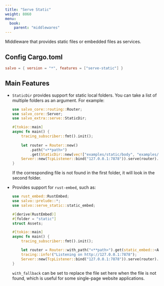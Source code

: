 ```yaml
---
title: "Serve Static"
weight: 8060
menu:
  book:
    parent: "middlewares"
---
```


Middleware that provides static files or embedded files as services.

## Config Cargo.toml

```toml
salvo = { version = "*", features = ["serve-static"] }
```

## Main Features

* `StaticDir` provides support for static local folders. You can take a list of multiple folders as an argument. For example:

    ```rust
    use salvo_core::routing::Router;
    use salvo_core::Server;
    use salvo_extra::serve::StaticDir;

    #[tokio::main]
    async fn main() {
        tracing_subscriber::fmt().init();
        
        let router = Router::new()
            .path("<**path>")
            .get(StaticDir::new(vec!["examples/static/body", "examples/static/girl"]));
        Server::new(TcpListener::bind("127.0.0.1:7878")).serve(router).await;
    }
    ```
    If the corresponding file is not found in the first folder, it will look in the second folder.

* Provides support for `rust-embed`, such as:
    ```rust
    use rust_embed::RustEmbed;
    use salvo::prelude::*;
    use salvo::serve_static::static_embed;

    #[derive(RustEmbed)]
    #[folder = "static"]
    struct Assets;

    #[tokio::main]
    async fn main() {
        tracing_subscriber::fmt().init();

        let router = Router::with_path("<**path>").get(static_embed::<Assets>().with_fallback("index.html"));
        tracing::info!("Listening on http://127.0.0.1:7878");
        Server::new(TcpListener::bind("127.0.0.1:7878")).serve(router).await;
    }
    ```

    `with_fallback` can be set to replace the file set here when the file is not found, which is useful for some single-page website applications.